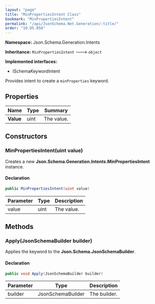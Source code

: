 ```yaml
---
layout: "page"
title: "MinPropertiesIntent Class"
bookmark: "MinPropertiesIntent"
permalink: "/api/JsonSchema.Net.Generation/:title/"
order: "10.05.058"
---
```

**Namespace:** Json.Schema.Generation.Intents

**Inheritance:**
`MinPropertiesIntent`
 🡒 
`object`

**Implemented interfaces:**

- ISchemaKeywordIntent

Provides intent to create a `minProperties` keyword.

## Properties

| Name | Type | Summary |
|---|---|---|
| **Value** | uint | The value. |

## Constructors

### MinPropertiesIntent(uint value)

Creates a new **Json.Schema.Generation.Intents.MinPropertiesIntent** instance.

#### Declaration

```c#
public MinPropertiesIntent(uint value)
```

| Parameter | Type | Description |
|---|---|---|
| value | uint | The value. |


## Methods

### Apply(JsonSchemaBuilder builder)

Applies the keyword to the **Json.Schema.JsonSchemaBuilder**.

#### Declaration

```c#
public void Apply(JsonSchemaBuilder builder)
```

| Parameter | Type | Description |
|---|---|---|
| builder | JsonSchemaBuilder | The builder. |


